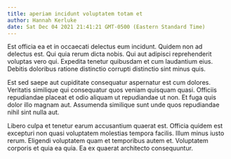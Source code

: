 ```yaml
---
title: aperiam incidunt voluptatem totam et
author: Hannah Kerluke
date: Sat Dec 04 2021 21:41:21 GMT-0500 (Eastern Standard Time)
---
```

Est officia ea et in occaecati delectus eum incidunt. Quidem non ad delectus est. Qui quia rerum dicta nobis. Qui aut adipisci reprehenderit voluptas vero qui. Expedita tenetur quibusdam et cum laudantium eius. Debitis doloribus ratione distinctio corrupti distinctio sint minus quis.

 Est sed saepe aut cupiditate consequatur aspernatur est cum dolores. Veritatis similique qui consequatur quos veniam quisquam quasi. Officiis repudiandae placeat et odio aliquam ut repudiandae ut non. Et fuga quis dolor illo magnam aut. Assumenda similique sunt unde quos repudiandae nihil sint nulla aut.

 Libero culpa et tenetur earum accusantium quaerat est. Officia quidem est excepturi non quasi voluptatem molestias tempora facilis. Illum minus iusto rerum. Eligendi voluptatem quam et temporibus autem et. Voluptatem corporis et quia ea quia. Ea ex quaerat architecto consequuntur.